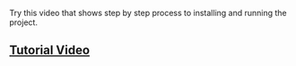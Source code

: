 Try this video that shows step by step process to installing and running the project.

## [Tutorial Video](https://drive.google.com/file/d/1JpWRs7erkSG8iWnwYFkEz-mo-UhmfN5U/view?usp=sharing)

